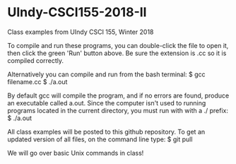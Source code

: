 # UIndy-CSCI155-2018-II
Class examples from UIndy CSCI 155, Winter 2018

To compile and run these programs, you can double-click the file to open it,
then click the green 'Run' button above.  Be sure the extension is .cc so it
is compiled correctly.

Alternatively you can compile and run from the bash terminal:
    $ gcc filename.cc
    $ ./a.out

By default gcc will compile the program, and if no errors are found, produce an
executable called a.out.  Since the computer isn't used to running programs
located in the current directory, you must run with with a ./ prefix:
    $ ./a.out

All class examples will be posted to this github repository.  To get an updated
version of all files, on the command line type:
    $ git pull  

We will go over basic Unix commands in class!